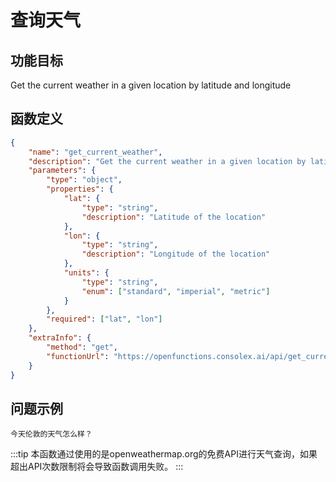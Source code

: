 # 查询天气

## 功能目标
Get the current weather in a given location by latitude and longitude

## 函数定义

```json
{
    "name": "get_current_weather",
    "description": "Get the current weather in a given location by latitude and longitude",
    "parameters": {
        "type": "object",
        "properties": {
            "lat": {
                "type": "string",
                "description": "Latitude of the location"
            },
            "lon": {
                "type": "string",
                "description": "Longitude of the location"
            },
            "units": {
                "type": "string",
                "enum": ["standard", "imperial", "metric"]
            }
        },
        "required": ["lat", "lon"]
    },
    "extraInfo": {
        "method": "get",
        "functionUrl": "https://openfunctions.consolex.ai/api/get_current_weather"
    }
}
```

## 问题示例
```
今天伦敦的天气怎么样？
```

:::tip
本函数通过使用的是openweathermap.org的免费API进行天气查询，如果超出API次数限制将会导致函数调用失败。
:::